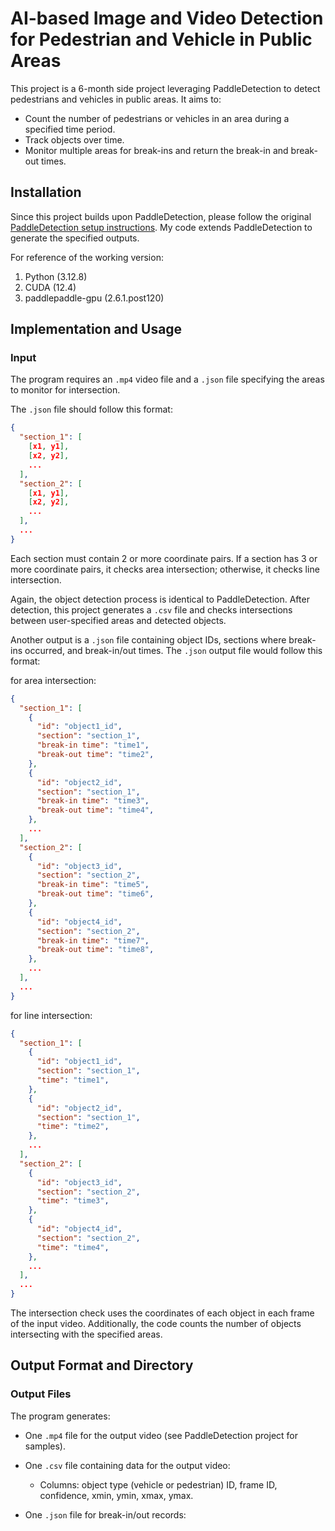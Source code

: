 # AI-based Image and Video Detection for Pedestrian and Vehicle in Public Areas

This project is a 6-month side project leveraging PaddleDetection to detect pedestrians and vehicles in public areas. It aims to:
- Count the number of pedestrians or vehicles in an area during a specified time period.
- Track objects over time.
- Monitor multiple areas for break-ins and return the break-in and break-out times.

## Installation

Since this project builds upon PaddleDetection, please follow the original [PaddleDetection setup instructions]([https://github.com/PaddlePaddle/PaddleDetection/tree/release/2.8](https://github.com/PaddlePaddle/PaddleDetection/blob/release/2.8/docs/tutorials/INSTALL_cn.md)). My code extends PaddleDetection to generate the specified outputs.

For reference of the working version:
1. Python (3.12.8)
2. CUDA (12.4)
3. paddlepaddle-gpu (2.6.1.post120)

## Implementation and Usage

### Input

The program requires an `.mp4` video file and a `.json` file specifying the areas to monitor for intersection. 

The `.json` file should follow this format:
```json
{
  "section_1": [
    [x1, y1],
    [x2, y2],
    ...
  ],
  "section_2": [
    [x1, y1],
    [x2, y2],
    ...
  ],
  ...
}
```
Each section must contain 2 or more coordinate pairs. If a section has 3 or more coordinate pairs, it checks area intersection; otherwise, it checks line intersection.

Again, the object detection process is identical to PaddleDetection. After detection, this project generates a `.csv` file and checks intersections between user-specified areas and detected objects. 

Another output is a `.json` file containing object IDs, sections where break-ins occurred, and break-in/out times. 
The `.json` output file would follow this format:

for area intersection:
```json
{
  "section_1": [
    {
      "id": "object1_id",
      "section": "section_1",
      "break-in time": "time1",
      "break-out time": "time2",
    },
    {
      "id": "object2_id",
      "section": "section_1",
      "break-in time": "time3",
      "break-out time": "time4",
    },
    ...
  ],
  "section_2": [
    {
      "id": "object3_id",
      "section": "section_2",
      "break-in time": "time5",
      "break-out time": "time6",
    },
    {
      "id": "object4_id",
      "section": "section_2",
      "break-in time": "time7",
      "break-out time": "time8",
    },
    ...
  ],
  ...
}
```

for line intersection:
```json
{
  "section_1": [
    {
      "id": "object1_id",
      "section": "section_1",
      "time": "time1",
    },
    {
      "id": "object2_id",
      "section": "section_1",
      "time": "time2",
    },
    ...
  ],
  "section_2": [
    {
      "id": "object3_id",
      "section": "section_2",
      "time": "time3",
    },
    {
      "id": "object4_id",
      "section": "section_2",
      "time": "time4",
    },
    ...
  ],
  ...
}
```

The intersection check uses the coordinates of each object in each frame of the input video. Additionally, the code counts the number of objects intersecting with the specified areas.

## Output Format and Directory

### Output Files

The program generates:

* One `.mp4` file for the output video (see PaddleDetection project for samples).
* One `.csv` file containing data for the output video:
  - Columns: object type (vehicle or pedestrian) ID, frame ID, confidence, xmin, ymin, xmax, ymax.

* One `.json` file for break-in/out records:

